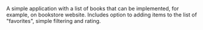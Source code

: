 A simple application with a list of books that can be implemented, for example, on bookstore website. Includes option to adding items to the list of "favorites", simple filtering and rating.

